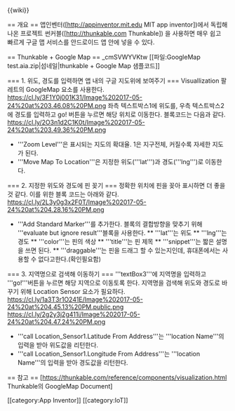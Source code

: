 {{wiki}}

== 개요 ==
앱인벤터([http://appinventor.mit.edu  MIT app inventor])에서 독립해나온 프로젝트 썬커블([http://thunkable.com  Thunkable]) 을 사용하면 매우 쉽고 빠르게 구글 맵 서비스를 안드로이드 앱 안에 넣을 수 있다.

== Thunkable + Google Map ==
<youtube>_cmSVWYVKtw</youtube>
[[파일:GoogleMap test.aia.zip|섬네일|thunkable + Google Map 샘플코드]]

=== 1. 위도, 경도를 입력하면 앱 내의 구글 지도위에 보여주기 ===
Visuallization 팔레트의 GoogleMap 요소를 사용한다.
https://cl.ly/3F1Y0j001K31/Image%202017-05-24%20at%203.46.08%20PM.png
좌측 텍스트박스1에 위도를, 우측 텍스트박스2에 경도를 입력하고 go! 버튼을 누르면 해당 위치로 이동한다.
블록코드는 다음과 같다.
https://cl.ly/2O3n1d2C1K0t/Image%202017-05-24%20at%203.49.36%20PM.png
* '''Zoom Level'''은 표시되는 지도의 확대율. 1은 지구전체, 커질수록 자세한 지도가 된다.
* '''Move Map To Location'''은 지정한 위도('''lat''')과 경도('''lng''')로 이동한다.

=== 2. 지정한 위도와 경도에 핀 꽂기 ===
정확한 위치에 핀을 꽂아 표시하면 더 좋을 것 같다.
이를 위한 블록 코드는 아래와 같다.
https://cl.ly/2L3y0g3x2F0T/Image%202017-05-24%20at%204.28.16%20PM.png
* '''Add Standard Marker'''를 추가한다. 블록의 결합방향을 맞추기 위해 '''evaluate but ignore result'''블록을 사용한다.
** '''lat'''는 위도
** '''lng'''는 경도
** '''color'''는 핀의 색상
** '''title'''는 핀 제목
** '''snippet'''는 짧은 설명을 쓰면 된다.
** '''draggable'''는 핀을 드래그 할 수 있는지인데, 휴대폰에서는 사용할 수 없다고한다.(확인필요함)

=== 3. 지역명으로 검색해 이동하기 ===
'''textBox3'''에 지역명을 입력하고 '''go!'''버튼을 누르면 해당 지역으로 이동토록 한다.
지역명을 검색해 위도와 경도로 바꾸기 위해 Location Sensor 요소가 필요하다.
https://cl.ly/1a3T3r1O241E/Image%202017-05-24%20at%204.45.13%20PM.public.png
https://cl.ly/2g2y3j2g411i/Image%202017-05-24%20at%204.47.24%20PM.png
* '''call Location_Sensor1.Latitude From Address'''는 '''location Name'''의 입력을 받아 위도값을 리턴한다.
* '''call Location_Sensor1.Longitude From Address'''는 '''location Name'''의 입력을 받아 경도값을 리턴한다.

== 참고 ==
[https://thunkable.com/reference/components/visualization.html Thunkable의 GoogleMap Document]

[[category:App Inventor]]
[[category:IoT]]
